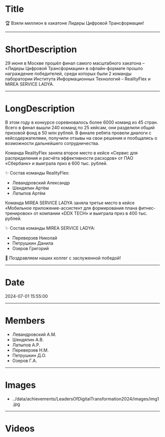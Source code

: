 # Title

🏆 Взяли миллион в хакатоне Лидеры Цифровой Трансформации!

---

# ShortDescription

29 июня в Москве прошёл финал самого масштабного хакатона – «Лидеры Цифровой Трансформации» в офлайн-формате прошло награждение победителей, среди которых были 2 команды лаборатории Института Информационных Технологий – RealityFlex и MIREA SERVICE LADYA.

---

# LongDescription

В этом году в конкурсе соревновалось более 6000 команд из 45 стран. Всего в финал вышли 240 команд по 25 кейсам, они разделили общий призовой фонд в 50 млн рублей. В финале ребята провели диалоги с кейсодержателями, получили отзывы на свои решения и пообщались о возможности дальнейшего сотрудничества.

Команда RealityFlex заняла второе место в кейсе «Сервис для распределения и расчёта эффективности расходов» от ПАО «Сбербанк» и выиграла приз в 600 тыс. рублей.

✨ Состав команды RealityFlex:
- Левандровский Александр
- Шендяпин Артём
- Латыпов Артём

Команда MIREA SERVICE LADYA заняла третье место в кейсе «Мобильное приложение-ассистент для формирования плана фитнес-тренировок» от компании «DDX TECH» и выиграла приз в 400 тыс. рублей.

✨ Состав команды MIREA SERVICE LADYA:
- Переверзев Николай
- Петрушкин Данила
- Озеров Григорий

🎉 Поздравляем наших коллег с заслуженной победой!

---

# Date

2024-07-01 15:55:00

---

# Members

- Левандровский А.М.
- Шендяпин А.В.
- Латыпов А.Р.
- Переверзев Н.М.
- Петрушкин Д.О.
- Озеров Г.А.

---

# Images

- ../data/achievements/LeadersOfDigitalTransformation2024/images/img1.jpg

---

# Videos
